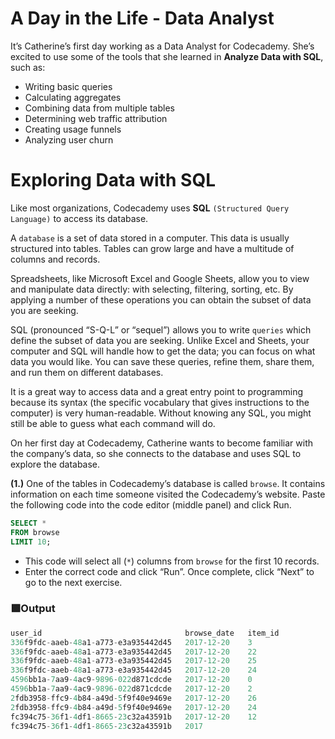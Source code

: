 # A Day in the Life - Data Analyst

It’s Catherine’s first day working as a Data Analyst for Codecademy. She’s excited to use some of the tools that she learned in **Analyze Data with SQL**, such as:

* Writing basic queries
* Calculating aggregates
* Combining data from multiple tables
* Determining web traffic attribution
* Creating usage funnels
* Analyzing user churn

# Exploring Data with SQL

Like most organizations, Codecademy uses **SQL** `(Structured Query Language)` to access its database.

A `database` is a set of data stored in a computer. This data is usually structured into tables. Tables can grow large and have a multitude of columns and records.

Spreadsheets, like Microsoft Excel and Google Sheets, allow you to view and manipulate data directly: with selecting, filtering, sorting, etc. By applying a number of these operations you can obtain the subset of data you are seeking.

SQL (pronounced “S-Q-L” or “sequel”) allows you to write `queries` which define the subset of data you are seeking. Unlike Excel and Sheets, your computer and SQL will handle how to get the data; you can focus on what data you would like. You can save these queries, refine them, share them, and run them on different databases.

It is a great way to access data and a great entry point to programming because its syntax (the specific vocabulary that gives instructions to the computer) is very human-readable. Without knowing any SQL, you might still be able to guess what each command will do.

On her first day at Codecademy, Catherine wants to become familiar with the company’s data, so she connects to the database and uses SQL to explore the database.

**(1.)** One of the tables in Codecademy’s database is called `browse`. It contains information on each time someone visited the Codecademy’s website. Paste the following code into the code editor (middle panel) and click Run.
```sql
SELECT *
FROM browse
LIMIT 10;
```
* This code will select all (`*`) columns from `browse` for the first 10 records.
* Enter the correct code and click “Run”. Once complete, click “Next” to go to the next exercise.

### 🟩Output
```sql
user_id                                browse_date   item_id
336f9fdc-aaeb-48a1-a773-e3a935442d45   2017-12-20    3
336f9fdc-aaeb-48a1-a773-e3a935442d45   2017-12-20    22
336f9fdc-aaeb-48a1-a773-e3a935442d45   2017-12-20    25
336f9fdc-aaeb-48a1-a773-e3a935442d45   2017-12-20    24
4596bb1a-7aa9-4ac9-9896-022d871cdcde   2017-12-20    0
4596bb1a-7aa9-4ac9-9896-022d871cdcde   2017-12-20    2
2fdb3958-ffc9-4b84-a49d-5f9f40e9469e   2017-12-20    26
2fdb3958-ffc9-4b84-a49d-5f9f40e9469e   2017-12-20    24
fc394c75-36f1-4df1-8665-23c32a43591b   2017-12-20    12
fc394c75-36f1-4df1-8665-23c32a43591b   2017
```








